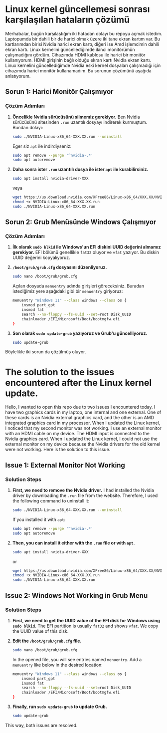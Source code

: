 # Linux kernel güncellemesi sonrası karşılaşılan hataların çözümü

Merhabalar, bugün karşılaştığım iki hatadan dolayı bu repoyu açmak istedim. Laptopumda bir dahili bir de harici olmak üzere iki tane ekran kartım var. Bu kartlarımdan birisi Nvidia harici ekran kartı, diğeri ise Amd işlemcimin dahili ekran kartı. Linux kernelini güncellediğimde ikinci monitörümün çalışmadığını gördüm. Cihazımda HDMI kablosu ile harici bir monitör kullanıyorum. HDMI girişinin bağlı olduğu ekran kartı Nvidia ekran kartı. Linux kernelini güncellediğimde Nvidia eski kernel dosyaları çalışmadığı için cihazımda harici monitör kullanamadım. Bu sorunun çözümünü aşağıda anlatıyorum.

## Sorun 1: Harici Monitör Çalışmıyor

### Çözüm Adımları

1. **Öncelikle Nvidia sürücüsünü silmemiz gerekiyor.** Ben Nvidia sürücüsünü sitesinden `.run` uzantılı dosyayı indirerek kurmuştum. Bundan dolayı:
    ```bash
    sudo ./NVIDIA-Linux-x86_64-XXX.XX.run --uninstall
    ```
    Eger siz `apt` ile indirdiyseniz:
    ```bash
    sudo apt remove --purge '^nvidia-.*'
    sudo apt autoremove
    ```

2. **Daha sonra ister `.run` uzantılı dosya ile ister `apt` ile kurabilirsiniz.**
    ```bash
    sudo apt install nvidia-driver-XXX
    ```
    veya
    ```bash
    wget https://us.download.nvidia.com/XFree86/Linux-x86_64/XXX.XX/NVIDIA-Linux-x86_64-XXX.XX.run
    chmod +x NVIDIA-Linux-x86_64-XXX.XX.run
    sudo ./NVIDIA-Linux-x86_64-XXX.XX.run
    ```

## Sorun 2: Grub Menüsünde Windows Çalışmıyor

### Çözüm Adımları

1. **İlk olarak `sudo blkid` ile Windows'un EFI diskini UUID değerini almamız gerekiyor.** EFI bölümü genellikle `fat32` oluyor ve `vfat` yazıyor. Bu diskin UUID değerini kopyalıyoruz.

2. **`/boot/grub/grub.cfg` dosyasını düzenliyoruz.**
    ```bash
    sudo nano /boot/grub/grub.cfg
    ```
    Açılan dosyada `menuentry` adında girişleri göreceksiniz. Buradan istediğimiz yere aşağıdaki gibi bir `menuentry` giriyoruz:
    ```bash
    menuentry "Windows 11" --class windows --class os {
        insmod part_gpt
        insmod fat
        search --no-floppy --fs-uuid --set=root Disk_UUID
        chainloader /EFI/Microsoft/Boot/bootmgfw.efi
    }
    ```

3. **Son olarak `sudo update-grub` yazıyoruz ve Grub'u güncelliyoruz.**
    ```bash
    sudo update-grub
    ```

Böylelikle iki sorun da çözülmüş oluyor.










# The solution to the issues encountered after the Linux kernel update.

Hello, I wanted to open this repo due to two issues I encountered today. I have two graphics cards in my laptop, one internal and one external. One of these cards is an Nvidia external graphics card, and the other is an AMD integrated graphics card in my processor. When I updated the Linux kernel, I noticed that my second monitor was not working. I use an external monitor with an HDMI cable on my device. The HDMI input is connected to the Nvidia graphics card. When I updated the Linux kernel, I could not use the external monitor on my device because the Nvidia drivers for the old kernel were not working. Here is the solution to this issue.

## Issue 1: External Monitor Not Working

### Solution Steps

1. **First, we need to remove the Nvidia driver.** I had installed the Nvidia driver by downloading the `.run` file from the website. Therefore, I used the following command to uninstall it:
    ```bash
    sudo ./NVIDIA-Linux-x86_64-XXX.XX.run --uninstall
    ```
    If you installed it with `apt`:
    ```bash
    sudo apt remove --purge '^nvidia-.*'
    sudo apt autoremove
    ```

2. **Then, you can install it either with the `.run` file or with `apt`.**
    ```bash
    sudo apt install nvidia-driver-XXX
    ```
    or
    ```bash
    wget https://us.download.nvidia.com/XFree86/Linux-x86_64/XXX.XX/NVIDIA-Linux-x86_64-XXX.XX.run
    chmod +x NVIDIA-Linux-x86_64-XXX.XX.run
    sudo ./NVIDIA-Linux-x86_64-XXX.XX.run
    ```

## Issue 2: Windows Not Working in Grub Menu

### Solution Steps

1. **First, we need to get the UUID value of the EFI disk for Windows using `sudo blkid`.** The EFI partition is usually `fat32` and shows `vfat`. We copy the UUID value of this disk.

2. **Edit the `/boot/grub/grub.cfg` file.**
    ```bash
    sudo nano /boot/grub/grub.cfg
    ```
    In the opened file, you will see entries named `menuentry`. Add a `menuentry` like below in the desired location:
    ```bash
    menuentry "Windows 11" --class windows --class os {
        insmod part_gpt
        insmod fat
        search --no-floppy --fs-uuid --set=root Disk_UUID
        chainloader /EFI/Microsoft/Boot/bootmgfw.efi
    }
    ```

3. **Finally, run `sudo update-grub` to update Grub.**
    ```bash
    sudo update-grub
    ```

This way, both issues are resolved.

